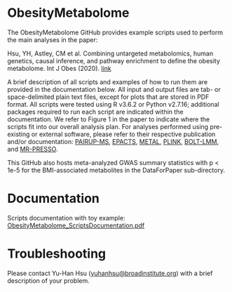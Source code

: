 # ObesityMetabolome

The ObesityMetabolome GitHub provides example scripts used to perform the main analyses in the paper:

Hsu, YH, Astley, CM et al. Combining untargeted metabolomics, human genetics, causal inference, and pathway enrichment to define the obesity metabolome. Int J Obes (2020). [link](https://pubmed.ncbi.nlm.nih.gov/32467615/)

A brief description of all scripts and examples of how to run them are provided in the documentation below. All input and output files are tab- or space-delimited plain text files, except for plots that are stored in PDF format. All scripts were tested using R v3.6.2 or Python v2.7.16; additional packages required to run each script are indicated within the documentation. We refer to Figure 1 in the paper to indicate where the scripts fit into our overall analysis plan. For analyses performed using pre-existing or external software, please refer to their respective publication and/or documentation: [PAIRUP-MS](https://github.com/yuhanhsu/PAIRUP-MS), [EPACTS](https://genome.sph.umich.edu/wiki/EPACTS), [METAL](https://genome.sph.umich.edu/wiki/METAL_Documentation), [PLINK](https://www.cog-genomics.org/plink/), [BOLT-LMM](https://data.broadinstitute.org/alkesgroup/BOLT-LMM/downloads/old/BOLT-LMM_v2.3.2_manual.pdf), and [MR-PRESSO](https://github.com/rondolab/MR-PRESSO/).

This GitHub also hosts meta-analyzed GWAS summary statistics with p < 1e-5 for the BMI-associated metabolites in the DataForPaper sub-directory.

# Documentation

Scripts documentation with toy example: [ObesityMetabolome_ScriptsDocumentation.pdf](ObesityMetabolome_ScriptsDocumentation.pdf)

# Troubleshooting

Please contact Yu-Han Hsu (yuhanhsu@broadinstitute.org) with a brief description of your problem.
